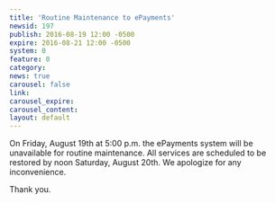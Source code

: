 ```yaml
---
title: 'Routine Maintenance to ePayments'
newsid: 197
publish: 2016-08-19 12:00 -0500
expire: 2016-08-21 12:00 -0500
system: 0
feature: 0
category: 
news: true
carousel: false
link: 
carousel_expire: 
carousel_content: 
layout: default
---
```

<p>On Friday, August 19th at 5:00 p.m. the ePayments system will be unavailable for routine maintenance.  All services are scheduled to be restored by noon Saturday, August 20th.  We apologize for any inconvenience.</p>
<p>Thank you.</p>
